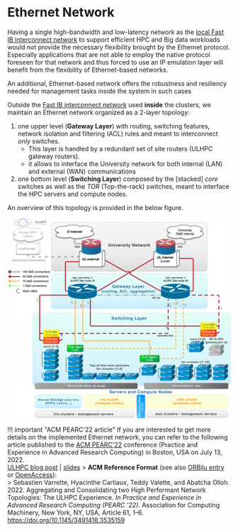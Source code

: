 # Ethernet Network

Having a single high-bandwidth and low-latency network as the [local Fast IB interconnect network](ib.md) to support efficient HPC and Big data workloads would not provide the necessary flexibility brought by the Ethernet protocol.
Especially applications that are not able to employ the native protocol foreseen for that network and thus forced to use an IP emulation layer will benefit from the flexibility of Ethernet-based networks.


An additional, Ethernet-based network offers the robustness and resiliency needed for management tasks inside the system in such cases

Outside the [Fast IB interconnect network](ib.md) used **inside** the clusters, we maintain an Ethernet network organized as a 2-layer topology:

1. one upper level (__Gateway Layer__) with routing, switching features, network isolation and filtering (ACL) rules and meant to interconnect _only_ switches.
     - This layer is handled by a redundant set of site routers (ULHPC gateway routers).
     - it allows to interface the University network for both internal (LAN) and external (WAN) communications
2. one bottom level (__Switching Layer__) composed by the [stacked] _core_ switches as well as the _TOR_ (Top-the-rack) switches, meant to interface the HPC servers and compute nodes.

An overview of this topology is provided in the below figure.

![](images/iris-aion_Ethernet-network_overview.png)

!!! important "ACM PEARC'22 article"
    If you are interested to get more details on the implemented Ethernet network, you can refer to the following article published to the [ACM PEARC'22](https://pearc.acm.org/pearc22) conference (Practice and Experience in Advanced Research Computing) in Boston, USA on July 13, 2022.<br/>
    [ULHPC blog post](https://hpc.uni.lu/blog/2022-07-13-acm-pearc22) | [slides](https://hpc.uni.lu/download/slides/2022-07-13-ACM-PEARC22.pdf)
    > __ACM Reference Format__ (see also [ORBilu entry](https://orbilu.uni.lu/handle/10993/51828) or [OpenAccess](https://dl.acm.org/doi/10.1145/3491418.3535159)): <br/>
    > Sebastien Varrette, Hyacinthe Cartiaux, Teddy Valette, and Abatcha Olloh. 2022. Aggregating and Consolidating two High Performant Network Topologies: The ULHPC Experience. _In Practice and Experience in Advanced Research Computing (PEARC '22)_. Association for Computing Machinery, New York, NY, USA, Article 61, 1–6. https://doi.org/10.1145/3491418.3535159
